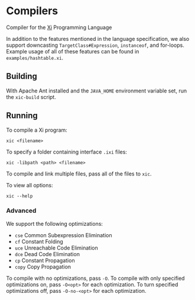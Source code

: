 # Compilers
Compiler for the
[Xi](http://www.cs.cornell.edu/courses/cs4120/2016sp/project/oolang.pdf)
Programming Language

In addition to the features mentioned in the language specification, we also
support downcasting `TargetClass#Expression`, `instanceof`, and for-loops.
Example usage of all of these features can be found in `examples/hashtable.xi`.

## Building
With Apache Ant installed and the `JAVA_HOME` environment variable set, run the
`xic-build` script.

## Running
To compile a Xi program:
```
xic <filename>
```
To specify a folder containing interface `.ixi` files:
```
xic -libpath <path> <filename>
```
To compile and link multiple files, pass all of the files to `xic`.

To view all options:
```
xic --help
```


### Advanced
We support the following optimizations:
* `cse` Common Subexpression Elimination
* `cf` Constant Folding
* `uce` Unreachable Code Elimination
* `dce` Dead Code Elimination
* `cp` Constant Propagation
* `copy` Copy Propagation

To compile with no optimizations, pass `-O`. To compile with only specified
optimizations on, pass `-O<opt>` for each optimization. To turn specified
optimizations off, pass `-O-no-<opt>` for each optimization.
